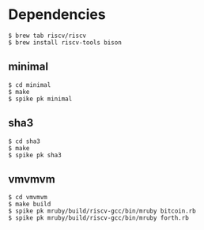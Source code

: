 # Dependencies

```
$ brew tab riscv/riscv
$ brew install riscv-tools bison
```

## minimal

```
$ cd minimal
$ make
$ spike pk minimal
```

## sha3

```
$ cd sha3
$ make
$ spike pk sha3
```

## vmvmvm

```
$ cd vmvmvm
$ make build
$ spike pk mruby/build/riscv-gcc/bin/mruby bitcoin.rb
$ spike pk mruby/build/riscv-gcc/bin/mruby forth.rb
```

